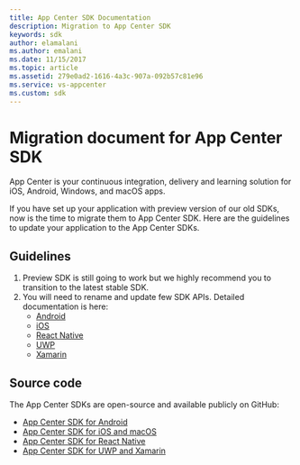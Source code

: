 ```yaml
---
title: App Center SDK Documentation
description: Migration to App Center SDK
keywords: sdk
author: elamalani
ms.author: emalani
ms.date: 11/15/2017
ms.topic: article
ms.assetid: 279e0ad2-1616-4a3c-907a-092b57c81e96
ms.service: vs-appcenter
ms.custom: sdk
---
```


# Migration document for App Center SDK

App Center is your continuous integration, delivery and learning solution for iOS, Android, Windows, and macOS apps.

If you have set up your application with preview version of our old SDKs, now is the time to migrate them to App Center SDK. Here are the guidelines to update your application to the App Center SDKs.

## Guidelines

1. Preview SDK is still going to work but we highly recommend you to transition to the latest stable SDK.
2. You will need to rename and update few SDK APIs. Detailed documentation is here:
   * [Android](android.md)
   * [iOS](ios.md)
   * [React Native](react-native.md)
   * [UWP](uwp.md)
   * [Xamarin](xamarin.md)

## Source code

The App Center SDKs are open-source and available publicly on GitHub:

* [App Center SDK for Android](https://github.com/Microsoft/AppCenter-SDK-Android)
* [App Center SDK for iOS and macOS](https://github.com/Microsoft/AppCenter-SDK-Apple)
* [App Center SDK for React Native](https://github.com/Microsoft/AppCenter-SDK-React-Native)
* [App Center SDK for UWP and Xamarin](https://github.com/Microsoft/AppCenter-SDK-DotNet)
